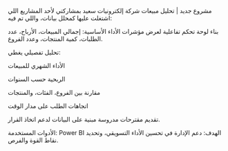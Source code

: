 مشروع جديد | تحليل مبيعات شركة إلكترونيات
سعيد بمشاركتي لأحد المشاريع اللي اشتغلت عليها كمحلل بيانات، واللي تم فيه:

بناء لوحة تحكم تفاعلية لعرض مؤشرات الأداء الأساسية:
إجمالي المبيعات، الأرباح، عدد الطلبات، كمية المنتجات، وعدد الفروع.

تحليل تفصيلي يغطي:

الأداء الشهري للمبيعات

الربحية حسب السنوات

مقارنة بين الفروع، الفئات، والمنتجات

اتجاهات الطلب على مدار الوقت

تقديم مقترحات مدروسة مبنية على البيانات لدعم اتخاذ القرار.

الأدوات المستخدمة: Power BI
الهدف: دعم الإدارة في تحسين الأداء التسويقي، وتحديد نقاط القوة والفرص.
